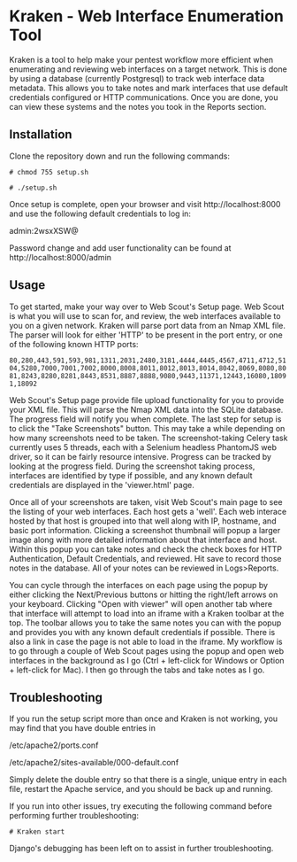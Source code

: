 # Kraken - Web Interface Enumeration Tool
Kraken is a tool to help make your pentest workflow more efficient when enumerating and reviewing web interfaces on a target network. This is done by using a database (currently Postgresql) to track web interface data metadata. This allows you to take notes and mark interfaces that use default credentials configured or HTTP communications. Once you are done, you can view these systems and the notes you took in the Reports section. 

## Installation

Clone the repository down and run the following commands:

```# chmod 755 setup.sh```

```# ./setup.sh```

Once setup is complete, open your browser and visit http://localhost:8000 and use the following default credentials to log in:

admin:2wsxXSW@

Password change and add user functionality can be found at http://localhost:8000/admin

## Usage

To get started, make your way over to Web Scout's Setup page. Web Scout is what you will use to scan for, and review, the web interfaces available to you on a given network. Kraken will parse port data from an Nmap XML file. The parser will look for either 'HTTP' to be present in the port entry, or one of the following known HTTP ports:

```80,280,443,591,593,981,1311,2031,2480,3181,4444,4445,4567,4711,4712,5104,5280,7000,7001,7002,8000,8008,8011,8012,8013,8014,8042,8069,8080,8081,8243,8280,8281,8443,8531,8887,8888,9080,9443,11371,12443,16080,18091,18092```

Web Scout's Setup page provide file upload functionality for you to provide your XML file. This will parse the Nmap XML data into the SQLite database. The progress field will notify you when complete. The last step for setup is to click the "Take Screenshots" button. This may take a while depending on how many screenshots need to be taken. The screenshot-taking Celery task currently uses 5 threads, each with a Selenium headless PhantomJS web driver, so it can be fairly resource intensive. Progress can be tracked by looking at the progress field. During the screenshot taking process, interfaces are identified by type if possible, and any known default credentials are displayed in the 'viewer.html' page.

Once all of your screenshots are taken, visit Web Scout's main page to see the listing of your web interfaces. Each host gets a 'well'. Each web interace hosted by that host is grouped into that well along with IP, hostname, and basic port information. Clicking a screenshot thumbnail will popup a larger image along with more detailed information about that interface and host. Within this popup you can take notes and check the check boxes for HTTP Authentication, Default Credentials, and reviewed. Hit save to record those notes in the database. All of your notes can be reviewed in Logs>Reports.

You can cycle through the interfaces on each page using the popup by either clicking the Next/Previous buttons or hitting the right/left arrows on your keyboard. Clicking "Open with viewer" will open another tab where that interface will attempt to load into an iframe with a Kraken toolbar at the top. The toolbar allows you to take the same notes you can with the popup and provides you with any known default credentials if possible. There is also a link in case the page is not able to load in the iframe. My workflow is to go through a couple of Web Scout pages using the popup and open web interfaces in the background as I go (Ctrl + left-click for Windows or Option + left-click for Mac). I then go through the tabs and take notes as I go. 

## Troubleshooting

If you run the setup script more than once and Kraken is not working, you may find that you have double entries in 

/etc/apache2/ports.conf

/etc/apache2/sites-available/000-default.conf

Simply delete the double entry so that there is a single, unique entry in each file, restart the Apache service, and you should be back up and running.

If you run into other issues, try executing the following command before performing further troubleshooting:

```# Kraken start```

Django's debugging has been left on to assist in further troubleshooting. 
